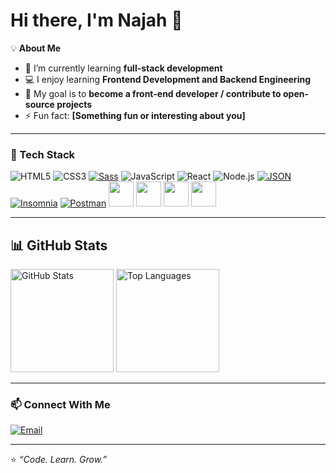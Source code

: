 # Hi there, I'm Najah 👋

<!--
**najbt/najbt** is a ✨ _special_ ✨ repository because its `README.md` (this file) appears on your GitHub profile.

Here are some ideas to get you started:

- 🔭 I’m currently working on ...
- 🌱 I’m currently learning ...
- 👯 I’m looking to collaborate on ...
- 🤔 I’m looking for help with ...
- 💬 Ask me about ...
- 📫 How to reach me: ...
- 😄 Pronouns: ...
- ⚡ Fun fact: ...
-->

💡 **About Me**
- 🌱 I’m currently learning **full-stack development**
- 💻 I enjoy learning **Frontend Development and Backend Engineering**
- 🎯 My goal is to **become a front-end developer / contribute to open-source projects**
- ⚡ Fun fact: **[Something fun or interesting about you]**

---

### 🧰 Tech Stack
![HTML5](https://img.shields.io/badge/HTML5-E34F26?style=for-the-badge&logo=html5&logoColor=white)
![CSS3](https://img.shields.io/badge/CSS3-1572B6?style=for-the-badge&logo=css3&logoColor=white)
[![Sass](https://img.shields.io/badge/Sass-C69?logo=sass&logoColor=fff)](#)
![JavaScript](https://img.shields.io/badge/JavaScript-F7DF1E?style=for-the-badge&logo=javascript&logoColor=black)
![React](https://img.shields.io/badge/React-20232A?style=for-the-badge&logo=react&logoColor=61DAFB)
![Node.js](https://img.shields.io/badge/Node.js-43853D?style=for-the-badge&logo=node-dot-js&logoColor=white)
[![JSON](https://img.shields.io/badge/JSON-000?logo=json&logoColor=fff)](#)
[![Insomnia](https://img.shields.io/badge/Insomnia-4000BF?logo=insomnia&logoColor=white)](#)
[![Postman](https://img.shields.io/badge/Postman-FF6C37?logo=postman&logoColor=white)](#)
<img src="https://cdn.simpleicons.org/postman/FF6C37" width="40" height="40" />
<img src="https://cdn.simpleicons.org/mongodb/47A248" width="40" height="40" />
<img src="https://cdn.simpleicons.org/react/61DAFB" width="40" height="40" />
<img src="https://cdn.simpleicons.org/insomnia/fff" width="40" height="40" />



<!--*(Add or remove badges depending on what you know)*-->

---

## 📊 GitHub Stats
<p>
  <img src="https://github-readme-stats.vercel.app/api?username=najbt&show_icons=true&theme=transparent&hide_border=true" alt="GitHub Stats" height="165" />
  <img src="https://github-readme-stats.vercel.app/api/top-langs/?username=najbt&layout=compact&theme=transparent&hide_border=true" alt="Top Languages" height="165" />
</p>

---

### 📫 Connect With Me
<!--[![LinkedIn](https://img.shields.io/badge/LinkedIn-0077B5?style=for-the-badge&logo=linkedin&logoColor=white)]([your-linkedin-link])-->
[![Email](https://img.shields.io/badge/Email-D14836?style=for-the-badge&logo=gmail&logoColor=white)](mailto:najabatshukur@gmail.com)

---

⭐️ *“Code. Learn. Grow.”*  


